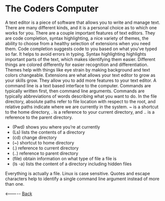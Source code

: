 # The Coders Computer
A text editor is a piece of software that allows you to write and manage text. There are many different kinds, and it is a personal choice as to which one works for you. There are a couple important features of text editors. They are code completion, syntax highlighting, a nice variety of themes, the ability to choose from a healthy selection of extensions when you need them. 
Code completion suggests code to you based on what you’ve typed so far. It helps to avoid errors in typing. Syntax highlighting highlights important parts of the text, which makes identifying them easier. Different things are colored differently for easier recognition and differentiation. Themes help with  things like eye strain by making background and text colors changeable. Extensions are what allows your text editor to grow as your skills grow. They allow you to add more features to your text editor.
A command line is a text based interface to the computer. Commands are typically written first, then command line arguments. Commands are typically abbreviations of words describing what you want to do. In the file directory, absolute paths refer to file location with respect to the root, and relative paths indicate where we are currently in the system. ~ is a shortcut to the home directory, . is a reference to your current directory, and .. is a reference to the parent directory.

* (Pwd) shows you where you’re at currently
* (Ls) lists the contents of a directory
* (cd) change directory
* (~) shortcut to home directory
* (.) reference to current directory
* (..) reference to parent directory
* (file) obtain information on what type of file a file is
* (ls -a) lists the content of a directory including hidden files

Everything is actually a file. Linux is case sensitive. Quotes and escape characters help to identify a single command line argument instead of more than one. 



<----- [Back](/reading-notes/README.md)
